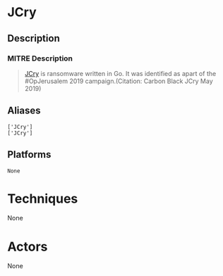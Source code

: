 
# JCry

## Description

### MITRE Description

> [JCry](https://attack.mitre.org/software/S0389) is ransomware written in Go. It was identified as apart of the #OpJerusalem 2019 campaign.(Citation: Carbon Black JCry May 2019)

## Aliases

```
['JCry']
['JCry']
```

## Platforms

```
None
```

# Techniques

None

# Actors

None
